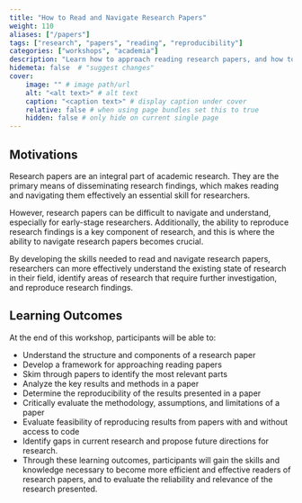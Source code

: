 ```yaml
---
title: "How to Read and Navigate Research Papers"
weight: 110
aliases: ["/papers"]
tags: ["research", "papers", "reading", "reproducibility"]
categories: ["workshops", "academia"]
description: "Learn how to approach reading research papers, and how to try to reproduce results when code is (or isn't) available."
hidemeta: false  # "suggest changes"
cover:
    image: "" # image path/url
    alt: "<alt text>" # alt text
    caption: "<caption text>" # display caption under cover
    relative: false # when using page bundles set this to true
    hidden: false # only hide on current single page
---
```


## Motivations

Research papers are an integral part of academic research.
They are the primary means of disseminating research findings, which makes reading and navigating them effectively an essential skill for researchers.

However, research papers can be difficult to navigate and understand, especially for early-stage researchers.
Additionally, the ability to reproduce research findings is a key component of research, and this is where the ability to navigate research papers becomes crucial.

By developing the skills needed to read and navigate research papers, researchers can more effectively understand the existing state of research in their field, identify areas of research that require further investigation, and reproduce research findings.


## Learning Outcomes

At the end of this workshop, participants will be able to:

- Understand the structure and components of a research paper
- Develop a framework for approaching reading papers
- Skim through papers to identify the most relevant parts
- Analyze the key results and methods in a paper
- Determine the reproducibility of the results presented in a paper
- Critically evaluate the methodology, assumptions, and limitations of a paper
- Evaluate feasibility of reproducing results from papers with and without access to code
- Identify gaps in current research and propose future directions for research.
- Through these learning outcomes, participants will gain the skills and knowledge necessary to become more efficient and effective readers of research papers, and to evaluate the reliability and relevance of the research presented.